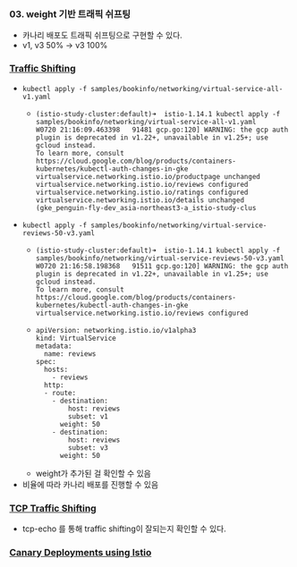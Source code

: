 ### 03. weight 기반 트래픽 쉬프팅
- 카나리 배포도 트래픽 쉬프팅으로 구현할 수 있다.
- v1, v3 50% -> v3 100%
### [Traffic Shifting](https://istio.io/latest/docs/tasks/traffic-management/traffic-shifting/)
- `kubectl apply -f samples/bookinfo/networking/virtual-service-all-v1.yaml`
  - ```
    (istio-study-cluster:default)➜  istio-1.14.1 kubectl apply -f samples/bookinfo/networking/virtual-service-all-v1.yaml
    W0720 21:16:09.463398   91481 gcp.go:120] WARNING: the gcp auth plugin is deprecated in v1.22+, unavailable in v1.25+; use gcloud instead.
    To learn more, consult https://cloud.google.com/blog/products/containers-kubernetes/kubectl-auth-changes-in-gke
    virtualservice.networking.istio.io/productpage unchanged
    virtualservice.networking.istio.io/reviews configured
    virtualservice.networking.istio.io/ratings configured
    virtualservice.networking.istio.io/details unchanged
    (gke_penguin-fly-dev_asia-northeast3-a_istio-study-clus
    ```
- `kubectl apply -f samples/bookinfo/networking/virtual-service-reviews-50-v3.yaml`
  - ```
    (istio-study-cluster:default)➜  istio-1.14.1 kubectl apply -f samples/bookinfo/networking/virtual-service-reviews-50-v3.yaml
    W0720 21:16:58.198368   91511 gcp.go:120] WARNING: the gcp auth plugin is deprecated in v1.22+, unavailable in v1.25+; use gcloud instead.
    To learn more, consult https://cloud.google.com/blog/products/containers-kubernetes/kubectl-auth-changes-in-gke
    virtualservice.networking.istio.io/reviews configured
    ```
  - ```
    apiVersion: networking.istio.io/v1alpha3
    kind: VirtualService
    metadata:
      name: reviews
    spec:
      hosts:
        - reviews
      http:
      - route:
        - destination:
            host: reviews
            subset: v1
          weight: 50
        - destination:
            host: reviews
            subset: v3
          weight: 50
    ```
  - weight가 추가된 걸 확인할 수 있음
- 비율에 따라 카나리 배포를 진행할 수 있음

### [TCP Traffic Shifting](https://istio.io/latest/docs/tasks/traffic-management/tcp-traffic-shifting/)
- tcp-echo 를 통해 traffic shifting이 잘되는지 확인할 수 있다.

### [Canary Deployments using Istio](https://istio.io/latest/blog/2017/0.1-canary/)